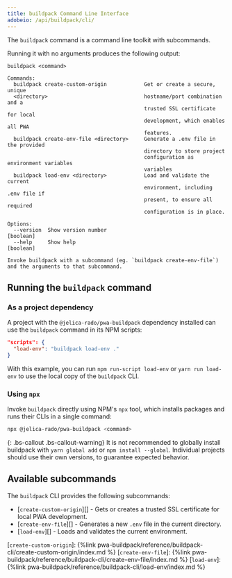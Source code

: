```yaml
---
title: buildpack Command Line Interface
adobeio: /api/buildpack/cli/
---
```


The `buildpack` command is a command line toolkit with subcommands.

Running it with no arguments produces the following output:

```text
buildpack <command>

Commands:
  buildpack create-custom-origin            Get or create a secure, unique
  <directory>                               hostname/port combination and a
                                            trusted SSL certificate for local
                                            development, which enables all PWA
                                            features.
  buildpack create-env-file <directory>     Generate a .env file in the provided
                                            directory to store project
                                            configuration as environment variables
                                            variables
  buildpack load-env <directory>            Load and validate the current
                                            environment, including .env file if
                                            present, to ensure all required
                                            configuration is in place.

Options:
  --version  Show version number                                       [boolean]
  --help     Show help                                                 [boolean]

Invoke buildpack with a subcommand (eg. `buildpack create-env-file`) and the arguments to that subcommand.
```

## Running the `buildpack` command

### As a project dependency

A project with the `@jelica-rado/pwa-buildpack` dependency installed can use the `buildpack` command in its NPM scripts:

```json
"scripts": {
  "load-env": "buildpack load-env ."
}
```

With this example, you can run `npm run-script load-env` or `yarn run load-env` to use the local copy of the `buildpack` CLI.

### Using `npx`

Invoke `buildpack` directly using NPM's `npx` tool, which installs packages and runs their CLIs in a single command:

```sh
npx @jelica-rado/pwa-buildpack <command>
```

{: .bs-callout .bs-callout-warning}
It is not recommended to globally install buildpack with `yarn global add` or `npm install --global`.
Individual projects should use their own versions, to guarantee expected behavior.

## Available subcommands

The `buildpack` CLI provides the following subcommands:

-   [`create-custom-origin`][] - Gets or creates a trusted SSL certificate for local PWA development.
-   [`create-env-file`][] - Generates a new `.env` file in the current directory.
-   [`load-env`][] - Loads and validates the current environment.

[`create-custom-origin`]: {%link pwa-buildpack/reference/buildpack-cli/create-custom-origin/index.md %}
[`create-env-file`]: {%link pwa-buildpack/reference/buildpack-cli/create-env-file/index.md %}
[`load-env`]: {%link pwa-buildpack/reference/buildpack-cli/load-env/index.md %}
